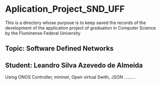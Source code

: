 # Aplication_Project_SND_UFF


This is a directory whose purpose is to keep saved the records of the development of the application project of graduation in Computer Science by the Fluminense Federal University

## Topic: Software Defined Networks

## Student: Leandro Silva Azevedo de Almeida

Using ONOS Controller, mininet, Open virtual Swith, JSON .........
